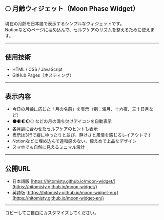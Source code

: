 ## 🌕 月齢ウィジェット（Moon Phase Widget）

現在の月齢を日本語で表示するシンプルなウィジェットです。  
Notionなどのページに埋め込んで、セルフケアのリズムを整えるために使えます。

---

## 使用技術

- HTML / CSS / JavaScript
- GitHub Pages（ホスティング）

---

## 表示内容

- 今日の月齢に応じた「月の名前」を表示（例：満月、十六夜、三十日月など）
- 🌑🌒🌓🌔🌕 などの月の満ち欠けアイコンを自動表示
- 各月齢に合わせたセルフケアのヒントも表示
- 表示は3行で縦にゆったりと並び、静けさと風情を感じるレイアウトです
- Notionなどに埋め込んで違和感のない、控えめで上品なデザイン
- スマホでも自然に見えるミニマル設計

---

## 公開URL

- 日本語版 [https://hitomisty.github.io/moon-widget/](https://hitomisty.github.io/moon-widget/)
- 英語版 [https://hitomisty.github.io/moon-widget-en/](https://hitomisty.github.io/moon-widget-en/)

---

コピーしてご自由にカスタマイズしてください。
